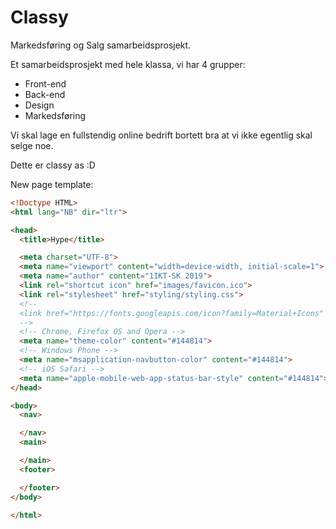# Classy
Markedsføring og Salg samarbeidsprosjekt.


Et samarbeidsprosjekt med hele klassa, vi har 4 grupper:
 - Front-end
 - Back-end
 - Design
 - Markedsføring

Vi skal lage en fullstendig online bedrift bortett bra at vi ikke egentlig skal selge noe.

Dette er classy as :D



New page template:
```html
<!Doctype HTML>
<html lang="NB" dir="ltr">

<head>
  <title>Hype</title>

  <meta charset="UTF-8">
  <meta name="viewport" content="width=device-width, initial-scale=1">
  <meta name="author" content="1IKT-SK 2019">
  <link rel="shortcut icon" href="images/favicon.ico">
  <link rel="stylesheet" href="styling/styling.css">
  <!--
  <link href="https://fonts.googleapis.com/icon?family=Material+Icons" rel="stylesheet">
  -->
  <!-- Chrome, Firefox OS and Opera -->
  <meta name="theme-color" content="#144814">
  <!-- Windows Phone -->
  <meta name="msapplication-navbutton-color" content="#144814">
  <!-- iOS Safari -->
  <meta name="apple-mobile-web-app-status-bar-style" content="#144814">
</head>

<body>
  <nav>

  </nav>
  <main>

  </main>
  <footer>

  </footer>
</body>

</html>
```
